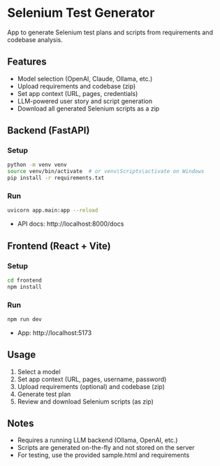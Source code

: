# Selenium Test Generator

App to generate Selenium test plans and scripts from requirements and codebase analysis.

## Features
- Model selection (OpenAI, Claude, Ollama, etc.)
- Upload requirements and codebase (zip)
- Set app context (URL, pages, credentials)
- LLM-powered user story and script generation
- Download all generated Selenium scripts as a zip

## Backend (FastAPI)

### Setup
```bash
python -m venv venv
source venv/bin/activate  # or venv\Scripts\activate on Windows
pip install -r requirements.txt
```

### Run
```bash
uvicorn app.main:app --reload
```

- API docs: http://localhost:8000/docs

## Frontend (React + Vite)

### Setup
```bash
cd frontend
npm install
```

### Run
```bash
npm run dev
```

- App: http://localhost:5173

## Usage
1. Select a model
2. Set app context (URL, pages, username, password)
3. Upload requirements (optional) and codebase (zip)
4. Generate test plan
5. Review and download Selenium scripts (as zip)

## Notes
- Requires a running LLM backend (Ollama, OpenAI, etc.)
- Scripts are generated on-the-fly and not stored on the server
- For testing, use the provided sample.html and requirements
